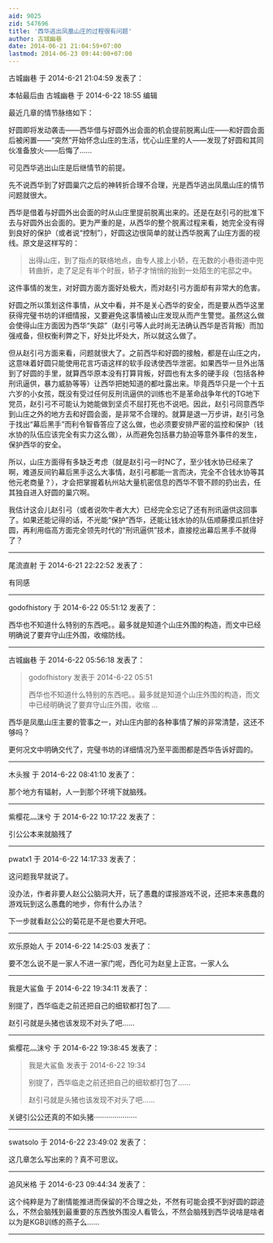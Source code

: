 ```yaml
---
aid: 9025
zid: 547696
title: '西华逃出凤凰山庄的过程很有问题'
author: 古城幽巷
date: 2014-06-21 21:04:59+07:00
lastmod: 2014-06-23 09:44:00+07:00
---
```


古城幽巷 于 2014-6-21 21:04:59 发表了：

本帖最后由 古城幽巷 于 2014-6-22 18:55 编辑 

最近几章的情节脉络如下：

好圆即将发动袭击——西华借与好圆外出会面的机会提前脱离山庄——和好圆会面后被闲置——“突然”开始怀念山庄的生活，忧心山庄里的人——发现了好圆和其同伙准备放火——后悔了……

可见西华逃出山庄是后继情节的前提。

先不说西华到了好圆巢穴之后的神转折合理不合理，光是西华逃出凤凰山庄的情节问题就很大。

西华是借着与好圆外出会面的时从山庄里提前脱离出来的。还是在赵引弓的批准下去与好圆外出会面的。更为严重的是，从西华的整个脱离过程来看，她完全没有得到良好的保护（或者说“控制”），好圆这边很简单的就让西华脱离了山庄方面的视线。原文是这样写的：


> 
> 出得山庄，到了指点的联络地点，由专人接上小轿，在无数的小巷街道中兜转曲折，走了足足有半个时辰，轿子才悄悄的抬到一处陌生的宅邸之中。



这件事情的发生，对好圆方面方面好处极大，而对赵引弓方面却有非常大的危害。

好圆之所以策划这件事情，从文中看，并不是关心西华的安全，而是要从西华这里获得完璧书坊的详细情报，又要避免这事情被山庄发现从而产生警觉。虽然这么做会使得山庄方面因为西华“失踪”（赵引弓等人此时尚无法确认西华是否背叛）而加强戒备，但权衡利弊之下，好处比坏处大，所以就这么做了。

但从赵引弓方面来看，问题就很大了。之前西华和好圆的接触，都是在山庄之内，这意味着好圆只能使用花言巧语这样的软手段诱使西华泄密。如果西华一旦外出落到了好圆的手里，就算西华原本没有打算背叛，好圆也有太多的硬手段（包括各种刑讯逼供，暴力威胁等等）让西华把她知道的都吐露出来。毕竟西华只是一个十五六岁的小女孩，既没有受过任何反刑讯逼供的训练也不是革命战争年代的TG地下党员，赵引弓不可能认为她能做到坚贞不屈打死也不说吧。因此，赵引弓同意西华到山庄之外的地方去和好圆会面，是非常不合理的。就算是退一万步讲，赵引弓急于找出“幕后黑手”而利令智昏答应了这么做，也必须要安排严密的监控和保护（钱水协的队伍应该完全有实力这么做），从而避免包括暴力胁迫等意外事件的发生，保护西华的安全。

所以，山庄方面得有多缺乏考虑（就是赵引弓一时NC了，至少钱水协已经来了啊，难道反间钓幕后黑手这么大事情，赵引弓都能一言而决，完全不合钱水协等其他元老商量？），才会把掌握着杭州站大量机密信息的西华不管不顾的扔出去，任其独自进入好圆的巢穴啊。

我估计这会儿赵引弓（或者说吹牛者大大）已经完全忘记了还有刑讯逼供这回事了。如果还能记得的话，不光能“保护”西华，还能让钱水协的队伍顺藤摸瓜抓住好圆，再利用临高方面完全领先时代的“刑讯逼供”技术，直接挖出幕后黑手不就得了？

---------

尾流直射 于 2014-6-21 22:22:52 发表了：

有同感

---------

godofhistory 于 2014-6-22 05:51:12 发表了：

西华也不知道什么特别的东西吧。。最多就是知道个山庄外围的构造，而文中已经明确说了要弃守山庄外围，收缩防线。

---------

古城幽巷 于 2014-6-22 05:56:18 发表了：

> godofhistory 发表于 2014-6-22 05:51
> 
> 西华也不知道什么特别的东西吧。。最多就是知道个山庄外围的构造，而文中已经明确说了要弃守山庄外围，收缩 ...



西华是凤凰山庄主要的管事之一，对山庄内部的各种事情了解的非常清楚，这还不够吗？

更何况文中明确交代了，完璧书坊的详细情况乃至平面图都是西华告诉好圆的。

---------

木头猴 于 2014-6-22 08:41:10 发表了：

那个地方有辐射，人一到那个环境下就脑残。

---------

紫樱花灬沫兮 于 2014-6-22 10:17:22 发表了：

引公公本来就脑残了

---------

pwatx1 于 2014-6-22 14:17:33 发表了：

这问题我早就说了。

没办法，作者非要人赵公公脑洞大开，玩了愚蠢的谍报游戏不说，还把本来愚蠢的游戏玩到这么愚蠢的地步，你有什么办法？

下一步就看赵公公的菊花是不是也要大开吧。

---------

欢乐原始人 于 2014-6-22 14:25:03 发表了：

要不怎么说不是一家人不进一家门呢，西化可为赵皇上正宫。一家人么

---------

我是大鲨鱼 于 2014-6-22 19:34:11 发表了：

别提了，西华临走之前还把自己的细软都打包了……

赵引弓就是头猪也该发现不对头了吧……

---------

紫樱花灬沫兮 于 2014-6-22 19:38:45 发表了：

> 我是大鲨鱼 发表于 2014-6-22 19:34
> 
> 别提了，西华临走之前还把自己的细软都打包了……
> 
> 赵引弓就是头猪也该发现不对头了吧……



关键引公公还真的不如头猪·····················

---------

swatsolo 于 2014-6-22 23:49:02 发表了：

这几章怎么写出来的？真不可思议。

---------

追风米格 于 2014-6-23 09:44:34 发表了：

这个纯粹是为了剧情能推进而保留的不合理之处，不然有可能会摸不到好圆的踪迹么，不然会脑残到最重要的东西放外围没人看管么，不然会脑残到西华说啥是啥者以为是KGB训练的燕子么……

---------

